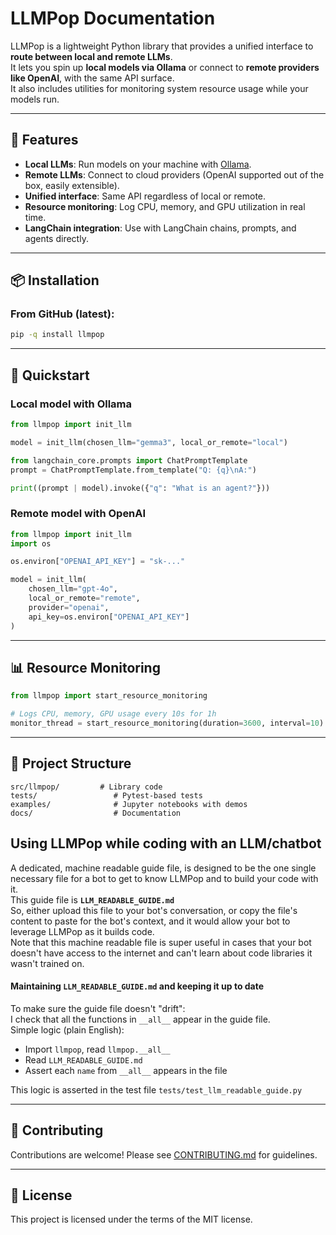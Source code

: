 # LLMPop Documentation

LLMPop is a lightweight Python library that provides a unified interface to **route between local and remote LLMs**.  
It lets you spin up **local models via Ollama** or connect to **remote providers like OpenAI**, with the same API surface.  
It also includes utilities for monitoring system resource usage while your models run.

---

## 🚀 Features

- **Local LLMs**: Run models on your machine with [Ollama](https://ollama.ai/).
- **Remote LLMs**: Connect to cloud providers (OpenAI supported out of the box, easily extensible).
- **Unified interface**: Same API regardless of local or remote.
- **Resource monitoring**: Log CPU, memory, and GPU utilization in real time.
- **LangChain integration**: Use with LangChain chains, prompts, and agents directly.

---

## 📦 Installation

### From GitHub (latest):

```bash
pip -q install llmpop
```

---

## 📝 Quickstart

### Local model with Ollama

```python
from llmpop import init_llm

model = init_llm(chosen_llm="gemma3", local_or_remote="local")

from langchain_core.prompts import ChatPromptTemplate
prompt = ChatPromptTemplate.from_template("Q: {q}\nA:")

print((prompt | model).invoke({"q": "What is an agent?"}))
```

### Remote model with OpenAI

```python
from llmpop import init_llm
import os

os.environ["OPENAI_API_KEY"] = "sk-..."

model = init_llm(
    chosen_llm="gpt-4o",
    local_or_remote="remote",
    provider="openai",
    api_key=os.environ["OPENAI_API_KEY"]
)
```

---

## 📊 Resource Monitoring

```python
from llmpop import start_resource_monitoring

# Logs CPU, memory, GPU usage every 10s for 1h
monitor_thread = start_resource_monitoring(duration=3600, interval=10)
```

---

## 📂 Project Structure

```
src/llmpop/         # Library code
tests/                 # Pytest-based tests
examples/              # Jupyter notebooks with demos
docs/                  # Documentation
```

## Using LLMPop while coding with an LLM/chatbot  
A dedicated, machine readable guide file, is designed to be the one single necessary file for a bot to get to know LLMPop and to build your code with it.  
This guide file is **`LLM_READABLE_GUIDE.md`**   
So, either upload this file to your bot's conversation, or copy the file's content to paste for the bot's context, and it would allow your bot to leverage LLMPop as it builds code.  
Note that this machine readable file is super useful in cases that your bot doesn't have access to the internet and can't learn about code libraries it wasn't trained on.  

#### Maintaining `LLM_READABLE_GUIDE.md` and keeping it up to date
To make sure the guide file doesn't "drift":  
I check that all the functions in `__all__` appear in the guide file.  
Simple logic (plain English):  
- Import `llmpop`, read `llmpop.__all__`
- Read `LLM_READABLE_GUIDE.md`
- Assert each `name` from `__all__` appears in the file  

This logic is asserted in the test file `tests/test_llm_readable_guide.py`  

---

## 🤝 Contributing

Contributions are welcome!
Please see [CONTRIBUTING.md](../CONTRIBUTING.md) for guidelines.

---

## 📜 License

This project is licensed under the terms of the MIT license.

